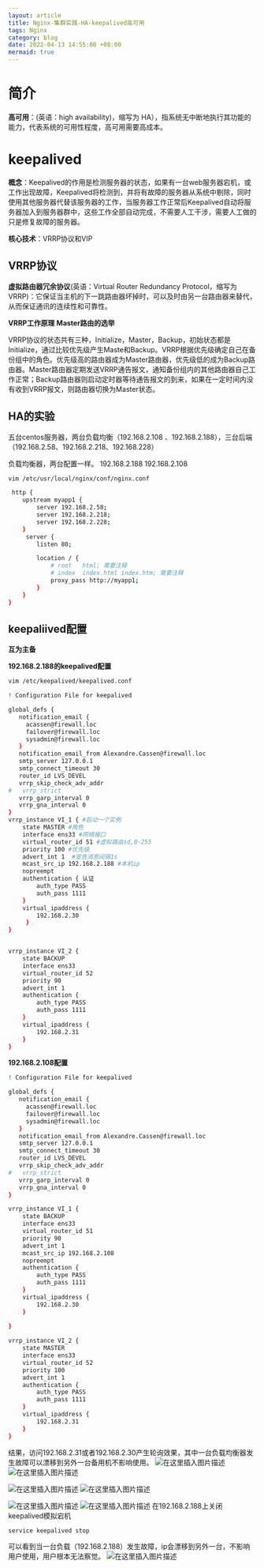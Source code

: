 ```yaml
---
layout: article
title: Nginx-集群实践-HA-keepalived高可用
tags: Nginx
category: blog
date: 2022-04-13 14:55:00 +08:00
mermaid: true
---
```



# 简介

 **高可用**：(英语：high availability)，缩写为 HA），指系统无中断地执行其功能的能力，代表系统的可用性程度，高可用需要高成本。

# keepalived
**概念**：Keepalived的作用是检测服务器的状态，如果有一台web服务器宕机，或工作出现故障，Keepalived将检测到，并将有故障的服务器从系统中剔除，同时使用其他服务器代替该服务器的工作，当服务器工作正常后Keepalived自动将服务器加入到服务器群中，这些工作全部自动完成，不需要人工干涉，需要人工做的只是修复故障的服务器。

**核心技术**：VRRP协议和VIP

## VRRP协议
**虚拟路由器冗余协议**(英语：Virtual Router Redundancy Protocol，缩写为 VRRP)：它保证当主机的下一跳路由器坏掉时，可以及时由另一台路由器来替代，从而保证通讯的连续性和可靠性。

**VRRP工作原理**
**Master路由的选举**

VRRP协议的状态共有三种，Initialize，Master，Backup，初始状态都是Initialize，通过比较优先级产生Maste和Backup。VRRP根据优先级确定自己在备份组中的角色。优先级高的路由器成为Master路由器，优先级低的成为Backup路由器。Master路由器定期发送VRRP通告报文，通知备份组内的其他路由器自己工作正常；Backup路由器则启动定时器等待通告报文的到来，如果在一定时间内没有收到VRRP报文，则路由器切换为Master状态。

## HA的实验
五台centos服务器，两台负载均衡（192.168.2.108 、192.168.2.188），三台后端（192.168.2.58、192.168.2.218、192.168.228）

负载均衡器，两台配置一样。
192.168.2.188 192.168.2.108

```bash
vim /etc/usr/local/nginx/conf/nginx.conf
```

```bash
 http {
 	upstream myapp1 {
        server 192.168.2.58;
        server 192.168.2.218;
        server 192.168.2.228;
    }
	 server {
        listen 80;

        location / {
        	# root   html; 需要注释
            # index  index.html index.htm; 需要注释
            proxy_pass http://myapp1;
        }
    }
}
```

## keepaliived配置
**互为主备**

**192.168.2.188的keepalived配置**

```bash
vim /etc/keepalived/keepalived.conf
```

```bash
! Configuration File for keepalived

global_defs {
   notification_email {
     acassen@firewall.loc
     failover@firewall.loc
     sysadmin@firewall.loc
   }
   notification_email_from Alexandre.Cassen@firewall.loc
   smtp_server 127.0.0.1
   smtp_connect_timeout 30
   router_id LVS_DEVEL
   vrrp_skip_check_adv_addr
#   vrrp_strict
   vrrp_garp_interval 0
   vrrp_gna_interval 0
}
vrrp_instance VI_1 { #启动一个实例
    state MASTER #角色
    interface ens33 #网络接口
    virtual_router_id 51 #虚拟路由id,0-255
    priority 100 #优先级
    advert_int 1  #宣告消息间隔1s
    mcast_src_ip 192.168.2.188 #本机ip
    nopreempt
    authentication { 认证
        auth_type PASS
        auth_pass 1111
    }
    virtual_ipaddress {
        192.168.2.30
     }
}


vrrp_instance VI_2 {
    state BACKUP
    interface ens33
    virtual_router_id 52
    priority 90
    advert_int 1
    authentication {
        auth_type PASS
        auth_pass 1111
    }
    virtual_ipaddress {
        192.168.2.31
    }
}
```
**192.168.2.108配置**


```bash
! Configuration File for keepalived

global_defs {
   notification_email {
     acassen@firewall.loc
     failover@firewall.loc
     sysadmin@firewall.loc
   }
   notification_email_from Alexandre.Cassen@firewall.loc
   smtp_server 127.0.0.1
   smtp_connect_timeout 30
   router_id LVS_DEVEL
   vrrp_skip_check_adv_addr
#   vrrp_strict
   vrrp_garp_interval 0
   vrrp_gna_interval 0
}

vrrp_instance VI_1 {
    state BACKUP
    interface ens33
    virtual_router_id 51
    priority 90
    advert_int 1
    mcast_src_ip 192.168.2.108
    nopreempt
    authentication {
        auth_type PASS
        auth_pass 1111
    }
    virtual_ipaddress {
        192.168.2.30
    }
 
}

vrrp_instance VI_2 {
    state MASTER
    interface ens33
    virtual_router_id 52
    priority 100
    advert_int 1
    authentication {
        auth_type PASS
        auth_pass 1111
    }
    virtual_ipaddress {
        192.168.2.31
    }
}
```

结果，访问192.168.2.31或者192.168.2.30产生轮询效果，其中一台负载均衡器发生故障可以漂移到另外一台备用机不影响使用。
![在这里插入图片描述](https://img-blog.csdnimg.cn/58528780b55e4adf9a12fc9380a999fb.png?x-oss-process=image/watermark,type_d3F5LXplbmhlaQ,shadow_50,text_Q1NETiBAeXV0YW9fNTE3,size_20,color_FFFFFF,t_70,g_se,x_16)
![在这里插入图片描述](https://img-blog.csdnimg.cn/4b25e3e9179e4f10a59ff5dab14ab41e.png?x-oss-process=image/watermark,type_d3F5LXplbmhlaQ,shadow_50,text_Q1NETiBAeXV0YW9fNTE3,size_20,color_FFFFFF,t_70,g_se,x_16)

![在这里插入图片描述](https://img-blog.csdnimg.cn/4fb881e6e0cf4bf4b48d9197b50cf3eb.png?x-oss-process=image/watermark,type_d3F5LXplbmhlaQ,shadow_50,text_Q1NETiBAeXV0YW9fNTE3,size_20,color_FFFFFF,t_70,g_se,x_16)
![在这里插入图片描述](https://img-blog.csdnimg.cn/544543a553e0424d9af5b9266f09d6a3.png?x-oss-process=image/watermark,type_d3F5LXplbmhlaQ,shadow_50,text_Q1NETiBAeXV0YW9fNTE3,size_20,color_FFFFFF,t_70,g_se,x_16)

![在这里插入图片描述](https://img-blog.csdnimg.cn/9910c89e039e4e399b4a81e2b37e9b04.png?x-oss-process=image/watermark,type_d3F5LXplbmhlaQ,shadow_50,text_Q1NETiBAeXV0YW9fNTE3,size_20,color_FFFFFF,t_70,g_se,x_16)
![在这里插入图片描述](https://img-blog.csdnimg.cn/d3d09b15d0de4ee4a42918670f84f10a.png?x-oss-process=image/watermark,type_d3F5LXplbmhlaQ,shadow_50,text_Q1NETiBAeXV0YW9fNTE3,size_20,color_FFFFFF,t_70,g_se,x_16)
在192.168.2.188上关闭keepalived模拟宕机
```bash
service keepalived stop
```

可以看到当一台负载（192.168.2.188）发生故障，ip会漂移到另外一台，不影响用户使用，用户根本无法察觉。
![在这里插入图片描述](https://img-blog.csdnimg.cn/a2d0c58375c14246944394a224047194.png?x-oss-process=image/watermark,type_d3F5LXplbmhlaQ,shadow_50,text_Q1NETiBAeXV0YW9fNTE3,size_20,color_FFFFFF,t_70,g_se,x_16)




